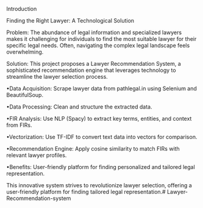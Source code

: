 Introduction  

Finding the Right Lawyer: A Technological Solution  

Problem: The abundance of legal information and specialized lawyers makes it challenging for individuals to find the most suitable lawyer for their specific legal needs. Often, navigating the complex legal landscape feels overwhelming.  

Solution: This project proposes a Lawyer Recommendation System, a sophisticated recommendation engine that
leverages technology to streamline the lawyer selection process.  

•Data Acquisition: Scrape lawyer data from pathlegal.in using Selenium and BeautifulSoup.  

•Data Processing: Clean and structure the extracted data.  

•FIR Analysis: Use NLP (Spacy) to extract key terms, entities, and context from FIRs.  

•Vectorization: Use TF-IDF to convert text data into vectors for comparison.  

•Recommendation Engine: Apply cosine similarity to match FIRs with relevant lawyer profiles.  

•Benefits: User-friendly platform for finding personalized and tailored legal representation.  

This innovative system strives to revolutionize lawyer selection, offering a user-friendly platform for finding
tailored legal representation.# Lawyer-Recommendation-system
